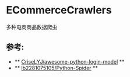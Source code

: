 # ECommerceCrawlers
多种电商商品数据爬虫

## 参考:

- ** [CriseLYJ/awesome-python-login-model](https://github.com/CriseLYJ/awesome-python-login-model) **
- ** [lb2281075105/Python-Spider](https://github.com/lb2281075105/Python-Spider) **

